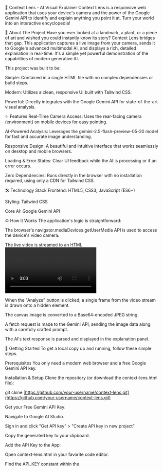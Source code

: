 📸 Context Lens - AI Visual Explainer
Context Lens is a responsive web application that uses your device's camera and the power of the Google Gemini API to identify and explain anything you point it at. Turn your world into an interactive encyclopedia!

🌟 About The Project
Have you ever looked at a landmark, a plant, or a piece of art and wished you could instantly know its story? Context Lens bridges that gap. This application captures a live image from your camera, sends it to Google's advanced multimodal AI, and displays a rich, detailed explanation in real-time. It's a simple yet powerful demonstration of the capabilities of modern generative AI.

This project was built to be:

Simple: Contained in a single HTML file with no complex dependencies or build steps.

Modern: Utilizes a clean, responsive UI built with Tailwind CSS.

Powerful: Directly integrates with the Google Gemini API for state-of-the-art visual analysis.

✨ Features
Real-Time Camera Access: Uses the rear-facing camera (environment) on mobile devices for easy pointing.

AI-Powered Analysis: Leverages the gemini-2.5-flash-preview-05-20 model for fast and accurate image understanding.

Responsive Design: A beautiful and intuitive interface that works seamlessly on desktop and mobile browsers.

Loading & Error States: Clear UI feedback while the AI is processing or if an error occurs.

Zero Dependencies: Runs directly in the browser with no installation required, using only a CDN for Tailwind CSS.

🛠️ Technology Stack
Frontend: HTML5, CSS3, JavaScript (ES6+)

Styling: Tailwind CSS

Core AI: Google Gemini API

⚙️ How It Works
The application's logic is straightforward:

The browser's navigator.mediaDevices.getUserMedia API is used to access the device's video camera.

The live video is streamed to an HTML <video> element.

When the "Analyze" button is clicked, a single frame from the video stream is drawn onto a hidden <canvas> element.

The canvas image is converted to a Base64-encoded JPEG string.

A fetch request is made to the Gemini API, sending the image data along with a carefully crafted prompt.

The AI's text response is parsed and displayed in the explanation panel.

🚀 Getting Started
To get a local copy up and running, follow these simple steps.

Prerequisites
You only need a modern web browser and a free Google Gemini API key.

Installation & Setup
Clone the repository (or download the context-lens.html file):

git clone [https://github.com/your-username/context-lens.git](https://github.com/your-username/context-lens.git)

Get your Free Gemini API Key:

Navigate to Google AI Studio.

Sign in and click "Get API key" > "Create API key in new project".

Copy the generated key to your clipboard.

Add the API Key to the App:

Open context-lens.html in your favorite code editor.

Find the API_KEY constant within the <script> tag.

Replace 'YOUR_API_KEY_HERE' with the key you just copied.

// --- IMPORTANT: PASTE YOUR GEMINI API KEY HERE ---
const API_KEY = 'AIzaSyB...your_actual_key...Q3oA2s'; 
// --------------------------------------------------

Run the Application:

Open the modified context-lens.html file directly in your web browser.

Grant the requested camera permissions, and you're ready to start exploring!

Enjoy using Context Lens!
